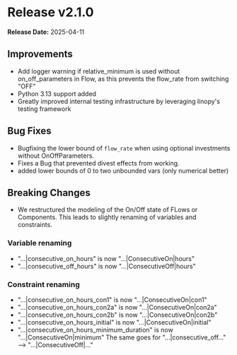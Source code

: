 # Release v2.1.0

**Release Date:** 2025-04-11

## Improvements

* Add logger warning if relative_minimum is used without on_off_parameters in Flow, as this prevents the flow_rate from switching "OFF"
* Python 3.13 support added
* Greatly improved internal testing infrastructure by leveraging linopy's testing framework

## Bug Fixes

* Bugfixing the lower bound of `flow_rate` when using optional investments without OnOffParameters.
* Fixes a Bug that prevented divest effects from working.
* added lower bounds of 0 to two unbounded vars (only numerical better)

## Breaking Changes

* We restructured the modeling of the On/Off state of FLows or Components. This leads to slightly renaming of variables and constraints.

### Variable renaming
* "...|consecutive_on_hours" is now "...|ConsecutiveOn|hours"
* "...|consecutive_off_hours" is now "...|ConsecutiveOff|hours"

### Constraint renaming
* "...|consecutive_on_hours_con1" is now "...|ConsecutiveOn|con1"
* "...|consecutive_on_hours_con2a" is now "...|ConsecutiveOn|con2a"
* "...|consecutive_on_hours_con2b" is now "...|ConsecutiveOn|con2b"
* "...|consecutive_on_hours_initial" is now "...|ConsecutiveOn|initial"
* "...|consecutive_on_hours_minimum_duration" is now "...|ConsecutiveOn|minimum"
The same goes for "...|consecutive_off..." --> "...|ConsecutiveOff|..."